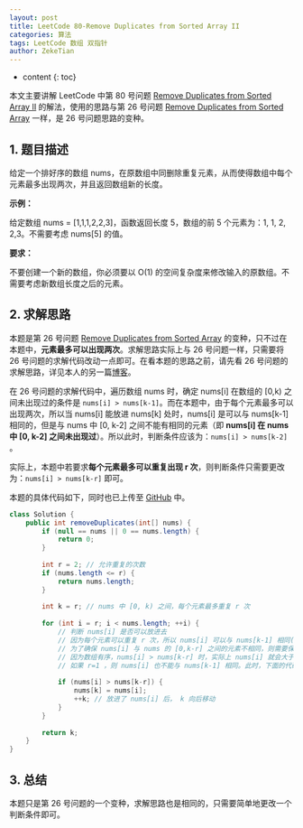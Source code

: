 ```yaml
---
layout: post
title: LeetCode 80-Remove Duplicates from Sorted Array II
categories: 算法
tags: LeetCode 数组 双指针
author: ZekeTian
---
```




* content
{: toc}


本文主要讲解 LeetCode 中第 80 号问题 [Remove Duplicates from Sorted Array II](https://leetcode.com/problems/remove-duplicates-from-sorted-array-ii/) 的解法，使用的思路与第 26 号问题 [Remove Duplicates from Sorted Array](https://leetcode.com/problems/remove-duplicates-from-sorted-array/) 一样，是 26 号问题思路的变种。



## 1. 题目描述

给定一个排好序的数组 nums，在原数组中同删除重复元素，从而使得数组中每个元素最多出现两次，并且返回数组新的长度。

**示例：**

给定数组 nums = [1,1,1,2,2,3]，函数返回长度 5，数组的前 5 个元素为：1, 1, 2, 2,3。不需要考虑 nums[5] 的值。

**要求：**

不要创建一个新的数组，你必须要以 O(1) 的空间复杂度来修改输入的原数组。不需要考虑新数组长度之后的元素。



## 2. 求解思路

本题是第 26 号问题 [Remove Duplicates from Sorted Array](https://leetcode.com/problems/remove-duplicates-from-sorted-array/) 的变种，只不过在本题中，**元素最多可以出现两次**。求解思路实际上与 26 号问题一样，只需要将 26 号问题的求解代码改动一点即可。在看本题的思路之前，请先看 26 号问题的求解思路，详见本人的另一篇[博客](https://www.zeketian.com/2020/08/04/leetcode-26-remove-duplicates-from-sorted-array/)。

在 26 号问题的求解代码中，遍历数组 nums 时，确定 nums[i] 在数组的 [0,k) 之间未出现过的条件是 `nums[i] > nums[k-1]`。而在本题中，由于每个元素最多可以出现两次，所以当 nums[i] 能放进 nums[k] 处时，nums[i] 是可以与 nums[k-1] 相同的，但是与 nums 中 [0, k-2] 之间不能有相同的元素（即 **nums[i] 在 nums 中 [0, k-2] 之间未出现过**）。所以此时，判断条件应该为：`nums[i] > nums[k-2]` 。

实际上，本题中若要求**每个元素最多可以重复出现 r 次**，则判断条件只需要更改为：`nums[i] > nums[k-r]` 即可。

本题的具体代码如下，同时也已上传至 [GitHub](https://github.com/ZekeTian/LeetCode/blob/master/src/array/_80_RemoveDuplicatesFromSortedArray2.java) 中。

```java
class Solution {
    public int removeDuplicates(int[] nums) {
    	if (null == nums || 0 == nums.length) {
    		return 0;
    	}
    	
    	int r = 2; // 允许重复的次数
    	if (nums.length <= r) {
    		return nums.length;
    	}
    	
    	int k = r; // nums 中 [0, k) 之间，每个元素最多重复 r 次
    	
    	for (int i = r; i < nums.length; ++i) {
    		// 判断 nums[i] 是否可以放进去
    		// 因为每个元素可以重复 r 次，所以 nums[i] 可以与 nums[k-1] 相同(r>=2)，但是不能与 nums 的 [0,k-r] 之间的元素相同
    		// 为了确保 nums[i] 与 nums 的 [0,k-r] 之间的元素不相同，则需要保证 nums[i] > nums[k-r]。
    		// 因为数组有序，nums[i] > nums[k-r] 时，实际上 nums[i] 就会大于 nums 的 [0,k-r] 之间所有的元素
    		// 如果 r=1 ，则 nums[i] 也不能与 nums[k-1] 相同。此时，下面的代码同样适用，因为也可以通过  nums[i] > nums[k-r] 保证条件。
    		
    		if (nums[i] > nums[k-r]) {
    			nums[k] = nums[i];
    			++k; // 放进了 nums[i] 后， k 向后移动
    		}
    	}
    	
    	return k;
    }
}
```



## 3. 总结

本题只是第 26 号问题的一个变种，求解思路也是相同的，只需要简单地更改一个判断条件即可。